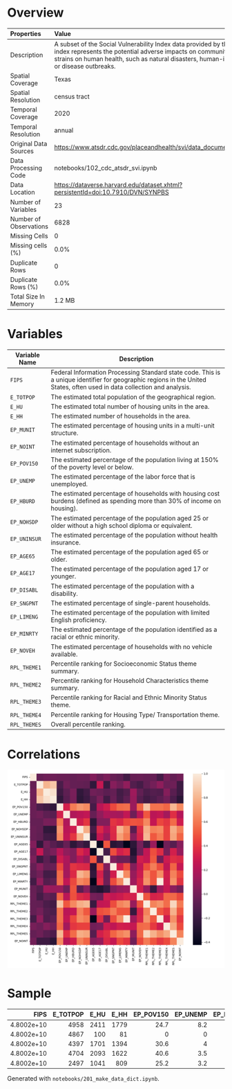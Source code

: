 # Overview

| Properties             | Value                                                                                                                                                                                                                                                                 |
|:-----------------------|:----------------------------------------------------------------------------------------------------------------------------------------------------------------------------------------------------------------------------------------------------------------------|
| Description            | A subset of the Social Vulnerability Index data provided by the CDC/ATSDR.  The index represents the potential adverse impacts on communities due to  external strains on human health, such as natural disasters, human-induced  catastrophes, or disease outbreaks. |
| Spatial Coverage       | Texas                                                                                                                                                                                                                                                                 |
| Spatial Resolution     | census tract                                                                                                                                                                                                                                                          |
| Temporal Coverage      | 2020                                                                                                                                                                                                                                                                  |
| Temporal Resolution    | annual                                                                                                                                                                                                                                                                |
| Original Data Sources  | https://www.atsdr.cdc.gov/placeandhealth/svi/data_documentation_download.html                                                                                                                                                                                         |
| Data Processing Code   | notebooks/102_cdc_atsdr_svi.ipynb                                                                                                                                                                                                                                     |
| Data Location          | https://dataverse.harvard.edu/dataset.xhtml?persistentId=doi:10.7910/DVN/SYNPBS                                                                                                                                                                                       |
| Number of Variables    | 23                                                                                                                                                                                                                                                                    |
| Number of Observations | 6828                                                                                                                                                                                                                                                                  |
| Missing Cells          | 0                                                                                                                                                                                                                                                                     |
| Missing cells (%)      | 0.0%                                                                                                                                                                                                                                                                  |
| Duplicate Rows         | 0                                                                                                                                                                                                                                                                     |
| Duplicate Rows (%)     | 0.0%                                                                                                                                                                                                                                                                  |
| Total Size In Memory   | 1.2 MB                                                                                                                                                                                                                                                                |

# Variables

| Variable Name | Description |
| ------------- | ----------- |
| `FIPS` | Federal Information Processing Standard state code. This is a unique  identifier for geographic regions in the United States, often used in data  collection and analysis. |
| `E_TOTPOP` | The estimated total population of the geographical region. |
| `E_HU` | The estimated total number of housing units in the area. |
| `E_HH` | The estimated number of households in the area. |
| `EP_MUNIT` | The estimated percentage of housing units in a multi-unit structure. |
| `EP_NOINT` | The estimated percentage of households without an internet subscription. |
| `EP_POV150` | The estimated percentage of the population living at 150% of the poverty level or below. |
| `EP_UNEMP` | The estimated percentage of the labor force that is unemployed. |
| `EP_HBURD` | The estimated percentage of households with housing cost burdens  (defined as spending more than 30% of income on housing). |
| `EP_NOHSDP` | The estimated percentage of the population aged 25 or older without a  high school diploma or equivalent. |
| `EP_UNINSUR` | The estimated percentage of the population without health insurance. |
| `EP_AGE65` | The estimated percentage of the population aged 65 or older. |
| `EP_AGE17` | The estimated percentage of the population aged 17 or younger. |
| `EP_DISABL` | The estimated percentage of the population with a disability. |
| `EP_SNGPNT` | The estimated percentage of single-parent households. |
| `EP_LIMENG` | The estimated percentage of the population with limited English proficiency. |
| `EP_MINRTY` | The estimated percentage of the population identified as a racial or ethnic minority. |
| `EP_NOVEH` | The estimated percentage of households with no vehicle available. |
| `RPL_THEME1` | Percentile ranking for Socioeconomic Status theme summary. |
| `RPL_THEME2` | Percentile ranking for Household Characteristics theme summary. |
| `RPL_THEME3` | Percentile ranking for Racial and Ethnic Minority Status theme. |
| `RPL_THEME4` | Percentile ranking for Housing Type/ Transportation theme. |
| `RPL_THEMES` | Overall percentile ranking. |

# Correlations

![](figs/corr_cdc_atsdr_svi_tx.png)

# Sample

|       FIPS |   E_TOTPOP |   E_HU |   E_HH |   EP_POV150 |   EP_UNEMP |   EP_HBURD |   EP_NOHSDP |   EP_UNINSUR |   EP_AGE65 |   EP_AGE17 |   EP_DISABL |   EP_SNGPNT |   EP_LIMENG |   EP_MINRTY |   EP_MUNIT |   EP_NOVEH |   RPL_THEME1 |   RPL_THEME2 |   RPL_THEME3 |   RPL_THEME4 |   RPL_THEMES |   EP_NOINT |
|-----------:|-----------:|-------:|-------:|------------:|-----------:|-----------:|------------:|-------------:|-----------:|-----------:|------------:|------------:|------------:|------------:|-----------:|-----------:|-------------:|-------------:|-------------:|-------------:|-------------:|-----------:|
| 4.8002e+10 |       4958 |   2411 |   1779 |        24.7 |        8.2 |       19.3 |         8.7 |         11.3 |       18.6 |       26   |        20.6 |         9.2 |         1.3 |        23.1 |        1.8 |        2.2 |       0.45   |       0.828  |       0.1354 |       0.8482 |       0.6448 |       22.7 |
| 4.8002e+10 |       4867 |    100 |     81 |         0   |        0   |        8.6 |        26.9 |         12.7 |        1.9 |        2.4 |         0   |         8.6 |         1.4 |        69.2 |        0   |        0   |       0.1415 |       0.0265 |       0.6124 |       0.3242 |       0.1244 |        5.2 |
| 4.8002e+10 |       4397 |   1701 |   1394 |        30.6 |        4   |       25.3 |        14.2 |         13.5 |       15.7 |       29.3 |        10.7 |        12.5 |         5.9 |        60.2 |        7.6 |        5.9 |       0.5069 |       0.8672 |       0.5285 |       0.9126 |       0.7667 |       23.6 |
| 4.8002e+10 |       4704 |   2093 |   1622 |        40.6 |        3.5 |       24.9 |        27.2 |         17   |       17.4 |       22.9 |        14.8 |         5.4 |         0.6 |        37   |        3.3 |        8.1 |       0.6418 |       0.4335 |       0.2849 |       0.8012 |       0.6279 |       25.9 |
| 4.8002e+10 |       2497 |   1041 |    809 |        25.2 |        3.2 |       43.8 |        23.3 |         28.2 |       12.8 |       32.4 |        19.8 |        11.5 |         7.6 |        79.3 |        5.1 |        8.3 |       0.7482 |       0.9645 |       0.7063 |       0.9383 |       0.9363 |       31.1 |

Generated with `notebooks/201_make_data_dict.ipynb`.
